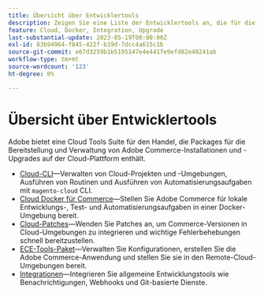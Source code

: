 ```yaml
---
title: Übersicht über Entwicklertools
description: Zeigen Sie eine Liste der Entwicklertools an, die für die Verwendung mit Adobe Commerce in der Cloud-Infrastruktur verfügbar sind.
feature: Cloud, Docker, Integration, Upgrade
last-substantial-update: 2023-05-19T00:00:00Z
exl-id: 83b94964-f845-422f-b19d-7dcc4a615c1b
source-git-commit: e67d3259b1b5195147e4e441fe9efd82e48241ab
workflow-type: tm+mt
source-wordcount: '123'
ht-degree: 0%

---
```


# Übersicht über Entwicklertools

Adobe bietet eine Cloud Tools Suite für den Handel, die Packages für die Bereitstellung und Verwaltung von Adobe Commerce-Installationen und -Upgrades auf der Cloud-Plattform enthält.

- [Cloud-CLI](cloud-cli-overview.md)—Verwalten von Cloud-Projekten und -Umgebungen, Ausführen von Routinen und Ausführen von Automatisierungsaufgaben mit `magento-cloud` CLI.
- [Cloud Docker für Commerce](cloud-docker.md)—Stellen Sie Adobe Commerce für lokale Entwicklungs-, Test- und Automatisierungsaufgaben in einer Docker-Umgebung bereit.
- [Cloud-Patches](../development/apply-patches.md)—Wenden Sie Patches an, um Commerce-Versionen in Cloud-Umgebungen zu integrieren und wichtige Fehlerbehebungen schnell bereitzustellen.
- [ECE-Tools-Paket](package-overview.md)—Verwalten Sie Konfigurationen, erstellen Sie die Adobe Commerce-Anwendung und stellen Sie sie in den Remote-Cloud-Umgebungen bereit.
- [Integrationen](../integrations/overview.md)—Integrieren Sie allgemeine Entwicklungstools wie Benachrichtigungen, Webhooks und Git-basierte Dienste.
